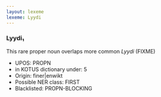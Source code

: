 ```yaml
---
layout: lexeme
lexeme: Lyydi
---
```


###  Lyydi₁

This rare proper noun overlaps more common *Lyydi* (FIXME)
* UPOS:  PROPN
* in KOTUS dictionary under:  5
* Origin:  finer|enwikt
* Possible NER class:  FIRST
* Blacklisted:  PROPN-BLOCKING

